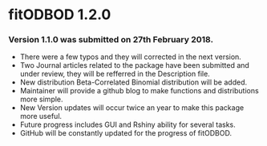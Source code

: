 # fitODBOD 1.2.0

### Version 1.1.0 was submitted on 27th February 2018. 
* There were a few typos and they will corrected in the next version.
* Two Journal articles related to the package have been submitted and under review, 
they will be refferred in the Description file.
* New distribution Beta-Correlated Binomial distribution will be added. 
* Maintainer will provide a github blog to make functions and distributions more 
simple.
* New Version updates will occur twice an year to make this package more useful.
* Future progress includes GUI and Rshiny ability for several tasks.  
* GitHub will be constantly updated for the progress of fitODBOD.
